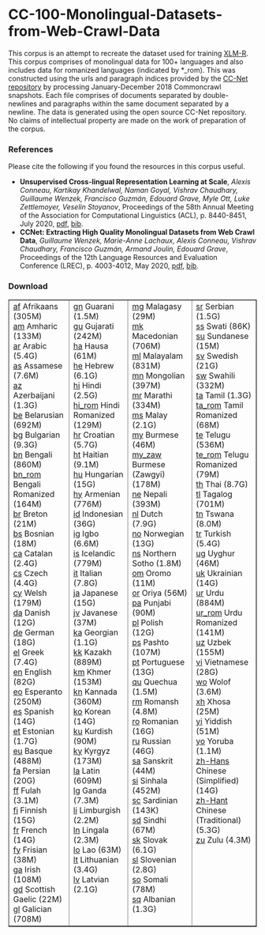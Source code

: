 # CC-100-Monolingual-Datasets-from-Web-Crawl-Data


This corpus is an attempt to recreate the dataset used for training <a href="https://www.aclweb.org/anthology/2020.acl-main.747.pdf">XLM-R</a>. This corpus comprises of monolingual data for 100+ languages and also includes data for romanized languages (indicated by *_rom). 
This was constructed using the urls and paragraph indices provided by the <a href="https://github.com/facebookresearch/cc_net">CC-Net repository</a> by processing January-December 2018 Commoncrawl snapshots. 
Each file comprises of documents separated by double-newlines and paragraphs within the same document separated by a newline. 
The data is generated using the open source CC-Net repository. No claims of intellectual property are made on the work of preparation of the corpus.

<h3>References</h3>
Please cite the following if you found the resources in this corpus useful.

<UL>
<LI><b>Unsupervised Cross-lingual Representation Learning at Scale</b>,
<i>Alexis Conneau, Kartikay Khandelwal, Naman Goyal, Vishrav Chaudhary, Guillaume Wenzek, Francisco Guzm&aacute;n, Edouard Grave, Myle Ott, Luke Zettlemoyer, Veselin Stoyanov</i>,
Proceedings of the 58th Annual Meeting of the Association for Computational Linguistics (ACL),
p. 8440-8451, July 2020,
<a href="https://www.aclweb.org/anthology/2020.acl-main.747.pdf">pdf</a>,
<a href="https://www.aclweb.org/anthology/2020.acl-main.747.bib">bib</a>.

<LI><b>CCNet: Extracting High Quality Monolingual Datasets from Web Crawl Data</b>,
<i>Guillaume Wenzek, Marie-Anne Lachaux, Alexis Conneau, Vishrav Chaudhary, Francisco Guzm&aacute;n, Armand Joulin, Edouard Grave</i>,
Proceedings of the 12th Language Resources and Evaluation Conference (LREC),
p. 4003-4012, May 2020,
<a href="https://www.aclweb.org/anthology/2020.lrec-1.494.pdf">pdf</a>,
<a href="https://www.aclweb.org/anthology/2020.lrec-1.494.bib">bib</a>.
</UL>

<h3>Download</h3>

<table cellpadding=5 cellspacing=0 border=1><tr><td>
<a href="af.txt.xz">af</a> Afrikaans (305M)<br>
<a href="am.txt.xz">am</a> Amharic (133M)<br>
<a href="ar.txt.xz">ar</a> Arabic (5.4G)<br>
<a href="as.txt.xz">as</a> Assamese (7.6M)<br>
<a href="az.txt.xz">az</a> Azerbaijani (1.3G)<br>
<a href="be.txt.xz">be</a> Belarusian (692M)<br>
<a href="bg.txt.xz">bg</a> Bulgarian (9.3G)<br>
<a href="bn.txt.xz">bn</a> Bengali (860M)<br>
<a href="bn_rom.txt.xz">bn_rom</a> Bengali Romanized (164M)<br>
<a href="br.txt.xz">br</a> Breton (21M)<br>
<a href="bs.txt.xz">bs</a> Bosnian (18M)<br>
<a href="ca.txt.xz">ca</a> Catalan (2.4G)<br>
<a href="cs.txt.xz">cs</a> Czech (4.4G)<br>
<a href="cy.txt.xz">cy</a> Welsh (179M)<br>
<a href="da.txt.xz">da</a> Danish (12G)<br>
<a href="de.txt.xz">de</a> German (18G)<br>
<a href="el.txt.xz">el</a> Greek (7.4G)<br>
<a href="en.txt.xz">en</a> English (82G)<br>
<a href="eo.txt.xz">eo</a> Esperanto (250M)<br>
<a href="es.txt.xz">es</a> Spanish (14G)<br>
<a href="et.txt.xz">et</a> Estonian (1.7G)<br>
<a href="eu.txt.xz">eu</a> Basque (488M)<br>
<a href="fa.txt.xz">fa</a> Persian (20G)<br>
<a href="ff.txt.xz">ff</a> Fulah (3.1M)<br>
<a href="fi.txt.xz">fi</a> Finnish (15G)<br>
<a href="fr.txt.xz">fr</a> French (14G)<br>
<a href="fy.txt.xz">fy</a> Frisian (38M)<br>
<a href="ga.txt.xz">ga</a> Irish (108M)<br>
<a href="gd.txt.xz">gd</a> Scottish Gaelic (22M)<br>
<a href="gl.txt.xz">gl</a> Galician (708M)<br>
</td><td valign="top">
<a href="gn.txt.xz">gn</a> Guarani (1.5M)<br>
<a href="gu.txt.xz">gu</a> Gujarati (242M)<br>
<a href="ha.txt.xz">ha</a> Hausa (61M)<br>
<a href="he.txt.xz">he</a> Hebrew (6.1G)<br>
<a href="hi.txt.xz">hi</a> Hindi (2.5G)<br>
<a href="hi_rom.txt.xz">hi_rom</a> Hindi Romanized (129M)<br>
<a href="hr.txt.xz">hr</a> Croatian (5.7G)<br>
<a href="ht.txt.xz">ht</a> Haitian (9.1M)<br>
<a href="hu.txt.xz">hu</a> Hungarian (15G)<br>
<a href="hy.txt.xz">hy</a> Armenian (776M)<br>
<a href="id.txt.xz">id</a> Indonesian (36G)<br>
<a href="ig.txt.xz">ig</a> Igbo (6.6M)<br>
<a href="is.txt.xz">is</a> Icelandic (779M)<br>
<a href="it.txt.xz">it</a> Italian (7.8G)<br>
<a href="ja.txt.xz">ja</a> Japanese (15G)<br>
<a href="jv.txt.xz">jv</a> Javanese (37M)<br>
<a href="ka.txt.xz">ka</a> Georgian (1.1G)<br>
<a href="kk.txt.xz">kk</a> Kazakh (889M)<br>
<a href="km.txt.xz">km</a> Khmer (153M)<br>
<a href="kn.txt.xz">kn</a> Kannada (360M)<br>
<a href="ko.txt.xz">ko</a> Korean (14G)<br>
<a href="ku.txt.xz">ku</a> Kurdish (90M)<br>
<a href="ky.txt.xz">ky</a> Kyrgyz (173M)<br>
<a href="la.txt.xz">la</a> Latin (609M)<br>
<a href="lg.txt.xz">lg</a> Ganda (7.3M)<br>
<a href="li.txt.xz">li</a> Limburgish (2.2M)<br>
<a href="ln.txt.xz">ln</a> Lingala (2.3M)<br>
<a href="lo.txt.xz">lo</a> Lao (63M)<br>
<a href="lt.txt.xz">lt</a> Lithuanian (3.4G)<br>
<a href="lv.txt.xz">lv</a> Latvian (2.1G)<br>
</td><td valign="top">
<a href="mg.txt.xz">mg</a> Malagasy (29M)<br>
<a href="mk.txt.xz">mk</a> Macedonian (706M)<br>
<a href="ml.txt.xz">ml</a> Malayalam (831M)<br>
<a href="mn.txt.xz">mn</a> Mongolian (397M)<br>
<a href="mr.txt.xz">mr</a> Marathi (334M)<br>
<a href="ms.txt.xz">ms</a> Malay (2.1G)<br>
<a href="my.txt.xz">my</a> Burmese (46M)<br>
<a href="my_zaw.txt.xz">my_zaw</a> Burmese (Zawgyi) (178M)<br>
<a href="ne.txt.xz">ne</a> Nepali (393M)<br>
<a href="nl.txt.xz">nl</a> Dutch (7.9G)<br>
<a href="no.txt.xz">no</a> Norwegian (13G)<br>
<a href="ns.txt.xz">ns</a> Northern Sotho (1.8M)<br>
<a href="om.txt.xz">om</a> Oromo (11M)<br>
<a href="or.txt.xz">or</a> Oriya (56M)<br>
<a href="pa.txt.xz">pa</a> Punjabi (90M)<br>
<a href="pl.txt.xz">pl</a> Polish (12G)<br>
<a href="ps.txt.xz">ps</a> Pashto (107M)<br>
<a href="pt.txt.xz">pt</a> Portuguese (13G)<br>
<a href="qu.txt.xz">qu</a> Quechua (1.5M)<br>
<a href="rm.txt.xz">rm</a> Romansh (4.8M)<br>
<a href="ro.txt.xz">ro</a> Romanian (16G)<br>
<a href="ru.txt.xz">ru</a> Russian (46G)<br>
<a href="sa.txt.xz">sa</a> Sanskrit (44M)<br>
<a href="si.txt.xz">si</a> Sinhala (452M)<br>
<a href="sc.txt.xz">sc</a> Sardinian (143K)<br>
<a href="sd.txt.xz">sd</a> Sindhi (67M)<br>
<a href="sk.txt.xz">sk</a> Slovak (6.1G)<br>
<a href="sl.txt.xz">sl</a> Slovenian (2.8G)<br>
<a href="so.txt.xz">so</a> Somali (78M)<br>
<a href="sq.txt.xz">sq</a> Albanian (1.3G)<br>
</td><td valign="top">
<a href="sr.txt.xz">sr</a> Serbian (1.5G)<br>
<a href="ss.txt.xz">ss</a> Swati (86K)<br>
<a href="su.txt.xz">su</a> Sundanese (15M)<br>
<a href="sv.txt.xz">sv</a> Swedish (21G)<br>
<a href="sw.txt.xz">sw</a> Swahili (332M)<br>
<a href="ta.txt.xz">ta</a> Tamil (1.3G)<br>
<a href="ta_rom.txt.xz">ta_rom</a> Tamil Romanized (68M)<br>
<a href="te.txt.xz">te</a> Telugu (536M)<br>
<a href="te_rom.txt.xz">te_rom</a> Telugu Romanized (79M)<br>
<a href="th.txt.xz">th</a> Thai (8.7G)<br>
<a href="tl.txt.xz">tl</a> Tagalog (701M)<br>
<a href="tn.txt.xz">tn</a> Tswana (8.0M)<br>
<a href="tr.txt.xz">tr</a> Turkish (5.4G)<br>
<a href="ug.txt.xz">ug</a> Uyghur (46M)<br>
<a href="uk.txt.xz">uk</a> Ukrainian (14G)<br>
<a href="ur.txt.xz">ur</a> Urdu (884M)<br>
<a href="ur_rom.txt.xz">ur_rom</a> Urdu Romanized (141M)<br>
<a href="uz.txt.xz">uz</a> Uzbek (155M)<br>
<a href="vi.txt.xz">vi</a> Vietnamese (28G)<br>
<a href="wo.txt.xz">wo</a> Wolof (3.6M)<br>
<a href="xh.txt.xz">xh</a> Xhosa (25M)<br>
<a href="yi.txt.xz">yi</a> Yiddish (51M)<br>
<a href="yo.txt.xz">yo</a> Yoruba (1.1M)<br>
<a href="zh-Hans.txt.xz">zh-Hans</a> Chinese (Simplified) (14G)<br>
<a href="zh-Hant.txt.xz">zh-Hant</a> Chinese (Traditional) (5.3G)<br>
<a href="zu.txt.xz">zu</a> Zulu (4.3M)<br>
</td></tr></table>

</body></html>
